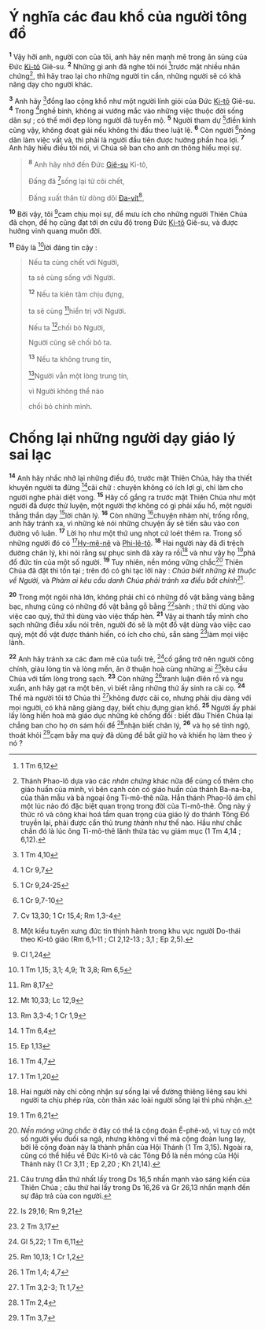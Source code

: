 # Ý nghĩa các đau khổ của người tông đồ
<sup><b>1</b></sup> Vậy hỡi anh, người con của tôi, anh hãy nên mạnh mẽ trong ân sủng của Đức [Ki-tô]() Giê-su. <sup><b>2</b></sup> Những gì anh đã nghe tôi nói [^1@-b06c0559-f924-4b5a-b4ba-836fe65e8546]trước mặt nhiều nhân chứng[^1-b06c0559-f924-4b5a-b4ba-836fe65e8546], thì hãy trao lại cho những người tin cẩn, những người sẽ có khả năng dạy cho người khác.

<sup><b>3</b></sup> Anh hãy [^2@-b06c0559-f924-4b5a-b4ba-836fe65e8546]đồng lao cộng khổ như một người lính giỏi của Đức [Ki-tô]() Giê-su. <sup><b>4</b></sup> Trong [^3@-b06c0559-f924-4b5a-b4ba-836fe65e8546]nghề binh, không ai vướng mắc vào những việc thuộc đời sống dân sự ; có thế mới đẹp lòng người đã tuyển mộ. <sup><b>5</b></sup> Người tham dự [^4@-b06c0559-f924-4b5a-b4ba-836fe65e8546]điền kinh cũng vậy, không đoạt giải nếu không thi đấu theo luật lệ. <sup><b>6</b></sup> Còn người [^5@-b06c0559-f924-4b5a-b4ba-836fe65e8546]nông dân làm việc vất vả, thì phải là người đầu tiên được hưởng phần hoa lợi. <sup><b>7</b></sup> Anh hãy hiểu điều tôi nói, vì Chúa sẽ ban cho anh ơn thông hiểu mọi sự.

> <sup><b>8</b></sup> Anh hãy nhớ đến Đức [Giê-su]() Ki-tô,
>
> Đấng đã [^6@-b06c0559-f924-4b5a-b4ba-836fe65e8546]sống lại từ cõi chết,
>
> Đấng xuất thân từ dòng dõi [Đa-vít]()[^2-b06c0559-f924-4b5a-b4ba-836fe65e8546],

<sup><b>10</b></sup> Bởi vậy, tôi [^8@-b06c0559-f924-4b5a-b4ba-836fe65e8546]cam chịu mọi sự, để mưu ích cho những người Thiên Chúa đã chọn, để họ cũng đạt tới ơn cứu độ trong Đức [Ki-tô]() Giê-su, và được hưởng vinh quang muôn đời.

<sup><b>11</b></sup> Đây là [^9@-b06c0559-f924-4b5a-b4ba-836fe65e8546]lời đáng tin cậy :

> Nếu ta cùng chết với Người,
>
> ta sẽ cùng sống với Người.
>
> <sup><b>12</b></sup> Nếu ta kiên tâm chịu đựng,
>
> ta sẽ cùng [^10@-b06c0559-f924-4b5a-b4ba-836fe65e8546]hiển trị với Người.
>
> Nếu ta [^11@-b06c0559-f924-4b5a-b4ba-836fe65e8546]chối bỏ Người,
>
> Người cũng sẽ chối bỏ ta.
>
> <sup><b>13</b></sup> Nếu ta không trung tín,
>
> [^12@-b06c0559-f924-4b5a-b4ba-836fe65e8546]Người vẫn một lòng trung tín,
>
> vì Người không thể nào
>
> chối bỏ chính mình.

# Chống lại những người dạy giáo lý sai lạc
<sup><b>14</b></sup> Anh hãy nhắc nhở lại những điều đó, trước mặt Thiên Chúa, hãy tha thiết khuyên người ta đừng [^13@-b06c0559-f924-4b5a-b4ba-836fe65e8546]cãi chữ : chuyện không có ích lợi gì, chỉ làm cho người nghe phải diệt vong. <sup><b>15</b></sup> Hãy cố gắng ra trước mặt Thiên Chúa như một người đã được thử luyện, một người thợ không có gì phải xấu hổ, một người thẳng thắn dạy [^14@-b06c0559-f924-4b5a-b4ba-836fe65e8546]lời chân lý. <sup><b>16</b></sup> Còn những [^15@-b06c0559-f924-4b5a-b4ba-836fe65e8546]chuyện nhảm nhí, trống rỗng, anh hãy tránh xa, vì những kẻ nói những chuyện ấy sẽ tiến sâu vào con đường vô luân. <sup><b>17</b></sup> Lời họ như một thứ ung nhọt cứ loét thêm ra. Trong số những người đó có [^16@-b06c0559-f924-4b5a-b4ba-836fe65e8546][Hy-mê-nê]() và [Phi-lê-tô](). <sup><b>18</b></sup> Hai người này đã đi trệch đường chân lý, khi nói rằng sự phục sinh đã xảy ra rồi[^3-b06c0559-f924-4b5a-b4ba-836fe65e8546] và như vậy họ [^17@-b06c0559-f924-4b5a-b4ba-836fe65e8546]phá đổ đức tin của một số người. <sup><b>19</b></sup> Tuy nhiên, nền móng vững chắc[^4-b06c0559-f924-4b5a-b4ba-836fe65e8546] Thiên Chúa đã đặt thì tồn tại ; trên đó có ghi tạc lời này : *Chúa biết những kẻ thuộc về Người,* và *Phàm ai kêu cầu danh Chúa phải tránh xa điều bất chính*[^5-b06c0559-f924-4b5a-b4ba-836fe65e8546].

<sup><b>20</b></sup> Trong một ngôi nhà lớn, không phải chỉ có những đồ vật bằng vàng bằng bạc, nhưng cũng có những đồ vật bằng gỗ bằng [^18@-b06c0559-f924-4b5a-b4ba-836fe65e8546]sành ; thứ thì dùng vào việc cao quý, thứ thì dùng vào việc thấp hèn. <sup><b>21</b></sup> Vậy ai thanh tẩy mình cho sạch những điều xấu nói trên, người đó sẽ là một đồ vật dùng vào việc cao quý, một đồ vật được thánh hiến, có ích cho chủ, sẵn sàng [^19@-b06c0559-f924-4b5a-b4ba-836fe65e8546]làm mọi việc lành.

<sup><b>22</b></sup> Anh hãy tránh xa các đam mê của tuổi trẻ, [^20@-b06c0559-f924-4b5a-b4ba-836fe65e8546]cố gắng trở nên người công chính, giàu lòng tin và lòng mến, ăn ở thuận hoà cùng những ai [^21@-b06c0559-f924-4b5a-b4ba-836fe65e8546]kêu cầu Chúa với tấm lòng trong sạch. <sup><b>23</b></sup> Còn những [^22@-b06c0559-f924-4b5a-b4ba-836fe65e8546]tranh luận điên rồ và ngu xuẩn, anh hãy gạt ra một bên, vì biết rằng những thứ ấy sinh ra cãi cọ. <sup><b>24</b></sup> Thế mà người tôi tớ Chúa thì [^23@-b06c0559-f924-4b5a-b4ba-836fe65e8546]không được cãi cọ, nhưng phải dịu dàng với mọi người, có khả năng giảng dạy, biết chịu đựng gian khổ. <sup><b>25</b></sup> Người ấy phải lấy lòng hiền hoà mà giáo dục những kẻ chống đối : biết đâu Thiên Chúa lại chẳng ban cho họ ơn sám hối để [^24@-b06c0559-f924-4b5a-b4ba-836fe65e8546]nhận biết chân lý, <sup><b>26</b></sup> và họ sẽ tỉnh ngộ, thoát khỏi [^25@-b06c0559-f924-4b5a-b4ba-836fe65e8546]cạm bẫy ma quỷ đã dùng để bắt giữ họ và khiến họ làm theo ý nó ?

[^1-b06c0559-f924-4b5a-b4ba-836fe65e8546]: Thánh Phao-lô dựa vào các *nhân chứng* khác nữa để củng cố thêm cho giáo huấn của mình, vì bên cạnh còn có giáo huấn của thánh Ba-na-ba, của thân mẫu và bà ngoại ông Ti-mô-thê nữa. Hẳn thánh Phao-lô ám chỉ một lúc nào đó đặc biệt quan trọng trong đời của Ti-mô-thê. Ông này ý thức rõ và công khai hoá tầm quan trọng của giáo lý do thánh Tông Đồ truyền lại, phải được cẩn thủ *trung thành* như thế nào. Hầu như chắc chắn đó là lúc ông Ti-mô-thê lãnh thừa tác vụ giám mục (1 Tm 4,14 ; 6,12).
[^2-b06c0559-f924-4b5a-b4ba-836fe65e8546]: Một kiểu tuyên xưng đức tin thịnh hành trong khu vực người Do-thái theo Ki-tô giáo (Rm 6,1-11 ; Cl 2,12-13 ; 3,1 ; Ep 2,5).
[^3-b06c0559-f924-4b5a-b4ba-836fe65e8546]: Hai người này chỉ công nhận sự sống lại về đường thiêng liêng sau khi người ta chịu phép rửa, còn thân xác loài người sống lại thì phủ nhận.
[^4-b06c0559-f924-4b5a-b4ba-836fe65e8546]: *Nền móng vững chắc* ở đây có thể là cộng đoàn Ê-phê-xô, vì tuy có một số người yếu đuối sa ngã, nhưng không vì thế mà cộng đoàn lung lay, bởi lẽ cộng đoàn này là thành phần của Hội Thánh (1 Tm 3,15). Ngoài ra, cũng có thể hiểu về Đức Ki-tô và các Tông Đồ là nền móng của Hội Thánh này (1 Cr 3,11 ; Ep 2,20 ; Kh 21,14).
[^5-b06c0559-f924-4b5a-b4ba-836fe65e8546]: Câu trưng dẫn thứ nhất lấy trong Ds 16,5 nhấn mạnh vào sáng kiến của Thiên Chúa ; câu thứ hai lấy trong Ds 16,26 và Gr 26,13 nhấn mạnh đến sự đáp trả của con người.
[^1@-b06c0559-f924-4b5a-b4ba-836fe65e8546]: 1 Tm 6,12
[^2@-b06c0559-f924-4b5a-b4ba-836fe65e8546]: 1 Tm 4,10
[^3@-b06c0559-f924-4b5a-b4ba-836fe65e8546]: 1 Cr 9,7
[^4@-b06c0559-f924-4b5a-b4ba-836fe65e8546]: 1 Cr 9,24-25
[^5@-b06c0559-f924-4b5a-b4ba-836fe65e8546]: 1 Cr 9,7-10
[^6@-b06c0559-f924-4b5a-b4ba-836fe65e8546]: Cv 13,30; 1 Cr 15,4; Rm 1,3-4
[^8@-b06c0559-f924-4b5a-b4ba-836fe65e8546]: Cl 1,24
[^9@-b06c0559-f924-4b5a-b4ba-836fe65e8546]: 1 Tm 1,15; 3,1; 4,9; Tt 3,8; Rm 6,5
[^10@-b06c0559-f924-4b5a-b4ba-836fe65e8546]: Rm 8,17
[^11@-b06c0559-f924-4b5a-b4ba-836fe65e8546]: Mt 10,33; Lc 12,9
[^12@-b06c0559-f924-4b5a-b4ba-836fe65e8546]: Rm 3,3-4; 1 Cr 1,9
[^13@-b06c0559-f924-4b5a-b4ba-836fe65e8546]: 1 Tm 6,4
[^14@-b06c0559-f924-4b5a-b4ba-836fe65e8546]: Ep 1,13
[^15@-b06c0559-f924-4b5a-b4ba-836fe65e8546]: 1 Tm 4,7
[^16@-b06c0559-f924-4b5a-b4ba-836fe65e8546]: 1 Tm 1,20
[^17@-b06c0559-f924-4b5a-b4ba-836fe65e8546]: 1 Tm 6,21
[^18@-b06c0559-f924-4b5a-b4ba-836fe65e8546]: Is 29,16; Rm 9,21
[^19@-b06c0559-f924-4b5a-b4ba-836fe65e8546]: 2 Tm 3,17
[^20@-b06c0559-f924-4b5a-b4ba-836fe65e8546]: Gl 5,22; 1 Tm 6,11
[^21@-b06c0559-f924-4b5a-b4ba-836fe65e8546]: Rm 10,13; 1 Cr 1,2
[^22@-b06c0559-f924-4b5a-b4ba-836fe65e8546]: 1 Tm 1,4; 4,7
[^23@-b06c0559-f924-4b5a-b4ba-836fe65e8546]: 1 Tm 3,2-3; Tt 1,7
[^24@-b06c0559-f924-4b5a-b4ba-836fe65e8546]: 1 Tm 2,4
[^25@-b06c0559-f924-4b5a-b4ba-836fe65e8546]: 1 Tm 3,7